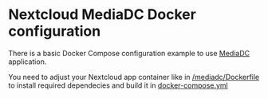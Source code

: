 # Nextcloud MediaDC Docker configuration

There is a basic Docker Compose configuration example to use [MediaDC](https://github.com/andrey18106/mediadc) application.

You need to adjust your Nextcloud app container like in [/mediadc/Dockerfile](/mediadc/Dockerfile)
to install required dependecies and build it in [docker-compose.yml](docker-compose.yml#L24)